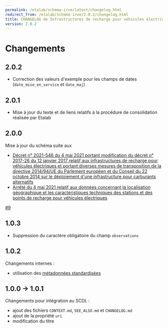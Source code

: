 ```yaml
---
permalink: /etalab/schema-irve/latest/changelog.html
redirect_from: /etalab/schema-irve/2.0.2/changelog.html
title: CHANGELOG de Infrastructures de recharge pour véhicules électriques
version: 2.0.2
---
```


# Changements

## 2.0.2

- Correction des valeurs d'exemple pour les champs de dates (`date_mise_en_service` et `date_maj`)

## 2.0.1

- Mise à jour du texte et de liens relatifs à la procédure de consolidation réalisée par Etalab

## 2.0.0

Mise à jour du schéma suite aux

- [Décret n° 2021-546 du 4 mai 2021 portant modification du décret n° 2017-26 du 12 janvier 2017 relatif aux infrastructures de recharge pour véhicules électriques et portant diverses mesures de transposition de la directive 2014/94/UE du Parlement européen et du Conseil du 22 octobre 2014 sur le déploiement d'une infrastructure pour carburants alternatifs](https://www.legifrance.gouv.fr/jorf/id/JORFTEXT000043475363)
- [Arrêté du 4 mai 2021 relatif aux données concernant la localisation géographique et les caractéristiques techniques des stations et des points de recharge pour véhicules électriques](https://www.legifrance.gouv.fr/jorf/id/JORFTEXT000043475441)

[#9](https://github.com/etalab/schema-irve/pull/9)

## 1.0.3

- Suppression du caractère obligatoire du champ `observations`

## 1.0.2

Changements internes :
- utilisation des [métadonnées standardisées](https://github.com/frictionlessdata/specs/blob/master/specs/patterns.md#table-schema-metadata-properties)

## 1.0.0 -> 1.0.1

Changements pour intégration au SCDL :
  - ajout des fichiers `CONTEXT.md`, `SEE_ALSO.md` et `CHANGELOG.md`
  - ajout de la propriété `uri`
  - modification du titre